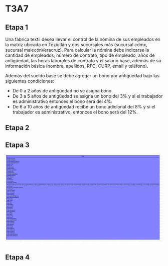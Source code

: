 # T3A7

## Etapa 1

Una fábrica textil desea llevar el control de la nómina de sus empleados en la matriz ubicada en Teziutlán y dos sucursales más (sucursal cdmx, sucursal malecónVeracruz). Para calcular la nómina debe indicarse la cantidad de empleados, número de contrato, tipo de empleado, años de antigüedad, las horas laborales de contrato y el salario base, además de su información básica (nombre, apellidos, RFC, CURP, email y teléfono).

Además del sueldo base se debe agregar un bono por antigüedad bajo las siguientes condiciones:

- De 0 a 2 años de antigüedad no se asigna bono.
- De 3 a 5 años de antigüedad se asigna un bono del 3% y si el trabajador es administrativo entonces el bono será del 4%.
- De 6 a 10 años de antigüedad recibe un bono adicional del 8% y si el trabajador es administrativo, entonces el bono será del 12%.
![]()

## Etapa 2

## Etapa 3
![](https://github.com/Luxtred/T3A6/blob/main/T3A6.png)

## Etapa 4

